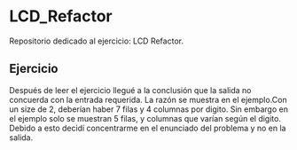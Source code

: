 # LCD_Refactor
Repositorio dedicado al ejercicio: LCD Refactor.
## Ejercicio
Después de leer el ejercicio llegué a la conclusión que la salida no concuerda con la entrada requerida. La razón se muestra en el ejemplo.Con un size de 2, deberían haber 7 filas y 4 columnas por digito. Sin embargo en el ejemplo solo se muestran 5 filas, y columnas que varían según el digito. Debido a esto decidí concentrarme en el enunciado del problema y no en la salida.



